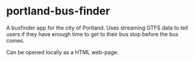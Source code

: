 # portland-bus-finder
A busfinder app for the city of Portland. Uses streaming GTFS data to tell users if they have enough time to get to their bus stop before the bus comes. 

Can be opened locally as a HTML web-page. 
